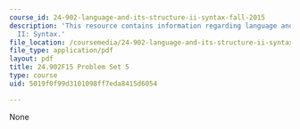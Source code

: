 ```yaml
---
course_id: 24-902-language-and-its-structure-ii-syntax-fall-2015
description: 'This resource contains information regarding language and its structure
  II: Syntax.'
file_location: /coursemedia/24-902-language-and-its-structure-ii-syntax-fall-2015/5019f0f99d3101098ff7eda8415d6054_MIT24_902F15_ProblemSet5.pdf
file_type: application/pdf
layout: pdf
title: 24.902F15 Problem Set 5
type: course
uid: 5019f0f99d3101098ff7eda8415d6054

---
```

None
